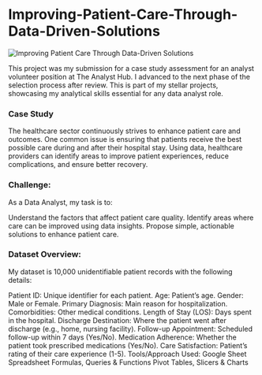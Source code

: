 # Improving-Patient-Care-Through-Data-Driven-Solutions
![Improving Patient Care Through Data-Driven Solutions](/Improving-Patient-Care-Through-Data-Driven-Solutions/patient%20care.png)

This project was my submission for a case study assessment for an analyst volunteer position at The Analyst Hub. I advanced to the next phase of the selection process after review.  This is part of my stellar projects, showcasing my analytical skills essential for any data analyst role.

### Case Study
The healthcare sector continuously strives to enhance patient care and outcomes. One common issue is ensuring that patients receive the best possible care during and after their hospital stay. Using data, healthcare providers can identify areas to improve patient experiences, reduce complications, and ensure better recovery.

### Challenge:
As a Data Analyst, my task is to:

Understand the factors that affect patient care quality.
Identify areas where care can be improved using data insights.
Propose simple, actionable solutions to enhance patient care.
 
### Dataset Overview:
My dataset is 10,000 unidentifiable patient records with the following details:

Patient ID: Unique identifier for each patient.
Age: Patient’s age.
Gender: Male or Female.
Primary Diagnosis: Main reason for hospitalization.
Comorbidities: Other medical conditions.
Length of Stay (LOS): Days spent in the hospital.
Discharge Destination: Where the patient went after discharge (e.g., home, nursing facility).
Follow-up Appointment: Scheduled follow-up within 7 days (Yes/No).
Medication Adherence: Whether the patient took prescribed medications (Yes/No).
Care Satisfaction: Patient’s rating of their care experience (1-5).
Tools/Approach Used:
Google Sheet
Spreadsheet Formulas, Queries & Functions
Pivot Tables, Slicers & Charts
